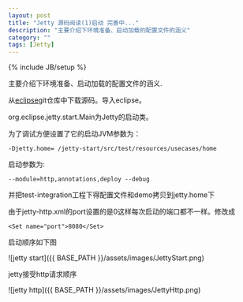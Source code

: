 ```yaml
---
layout: post
title: "Jetty 源码阅读(1)启动 完善中..."
description: "主要介绍下环境准备、启动加载的配置文件的涵义"
category: ""
tags: [Jetty]
---
```

{% include JB/setup %}

主要介绍下环境准备、启动加载的配置文件的涵义.

从[eclipse](https://github.com/eclipse/jetty.project.git)git仓库中下载源码。导入eclipse。    

org.eclipse.jetty.start.Main为Jetty的启动类。  

为了调试方便设置了它的启动JVM参数为：
    
    -Djetty.home= /jetty-start/src/test/resources/usecases/home

启动参数为:

    --module=http,annotations,deploy --debug

并把test-integration工程下得配置文件和demo拷贝到jetty.home下

由于jetty-http.xml的port设置的是0这样每次启动的端口都不一样。修改成

    <Set name="port">8080</Set>
    
启动顺序如下图

![jetty start]({{ BASE_PATH }}/assets/images/JettyStart.png)

jetty接受http请求顺序

![jetty http]({{ BASE_PATH }}/assets/images/JettyHttp.png)
